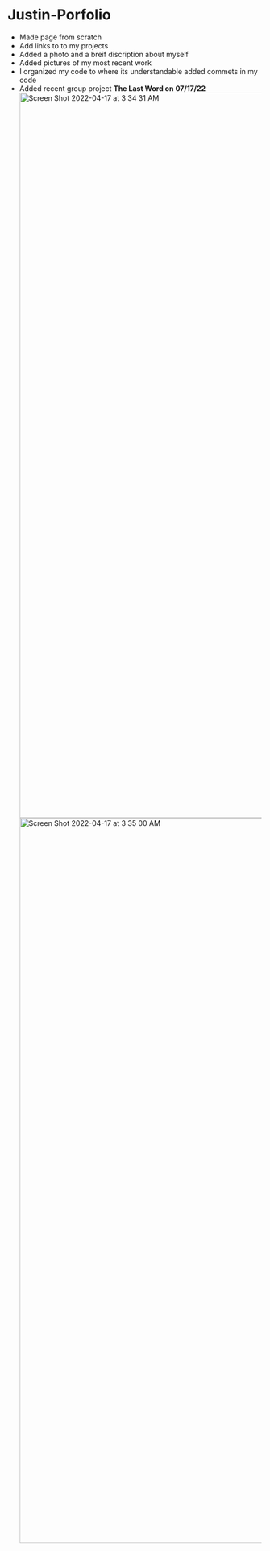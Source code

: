 <h1> Justin-Porfolio </h1>
<ul>
  <li> Made page from scratch</li>
  <li> Add links to to my projects</li>
  <li> Added a photo and a breif discription about myself</li>
  <li> Added pictures of my most recent work</li>
  <li> I organized my code to where its understandable added commets in my code </li>
  <li> Added recent group project <strong>The Last Word on 07/17/22</strong></li>

 
<img width="1440" alt="Screen Shot 2022-04-17 at 3 34 31 AM" src="https://user-images.githubusercontent.com/100394905/163707113-bc2c8b95-bc30-4821-bbd5-4c8b78d53b6f.png">
<img width="1440" alt="Screen Shot 2022-04-17 at 3 35 00 AM" src="https://user-images.githubusercontent.com/100394905/163707118-7adf3475-2f7b-4247-9a48-812c92393dba.png">
